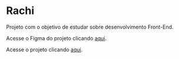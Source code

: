 # Rachi

Projeto com o objetivo de estudar sobre desenvolvimento Front-End.

Acesse o Figma do projeto clicando [aqui](https://www.figma.com/design/DI0C8wNwmh150HmJR3K954/FIAP---Front-End-Design---Projetos?node-id=2-1279&t=goklRZI6SvzXVgVv-1).

Acesse o projeto clicando [aqui](https://rafafaaa-fiap.github.io/FRO-rachi/).
